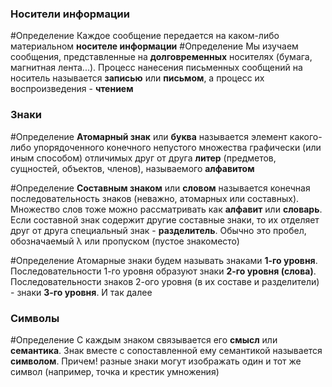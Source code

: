 ### Носители информации

#Определение Каждое сообщение передается на каком-либо материальном **носителе информации**
#Определение Мы изучаем сообщения, представленные на **долговременных** носителях (бумага, магнитная лента...). Процесс нанесения письменных сообщений на носитель называется **записью** или **письмом**, а процесс их воспроизведения - **чтением**

### Знаки

#Определение **Атомарный знак** или **буква** называется элемент какого-либо упорядоченного конечного непустого множества графически (или иным способом)  отличимых друг от друга **литер** (предметов, сущностей, объектов, членов), называемого **алфавитом**

#Определение **Составным знаком** или **словом** называется конечная последовательность знаков (неважно, атомарных или составных). Множество слов тоже можно рассматривать как **алфавит** или **словарь**. Если составной знак содержит другие составные знаки, то их отделяет друг от друга специальный знак - **разделитель**. Обычно это пробел, обозначаемый λ или пропуском (пустое знакоместо)

#Определение  Атомарные знаки будем называть знаками **1-го уровня**. Последовательности 1-го уровня образуют знаки **2-го уровня (слова)**.  Последовательности знаков 2-ого уровня (в их составе и разделители) - знаки **3-го уровня**. И так далее

### Символы

#Определение С каждым знаком связывается его **смысл** или **семантика**. Знак вместе с сопоставленной ему семантикой называется **символом**. Причем! разные знаки могут изображать один и тот же символ (например, точка и крестик умножения) 



